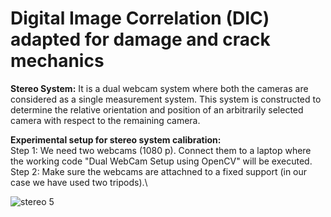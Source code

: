 # Digital Image Correlation (DIC) adapted for damage and crack mechanics

**Stereo System:** It is a dual webcam system where both the cameras are considered as a single measurement system. This system is constructed to determine the relative orientation and position of an arbitrarily selected camera with respect to the remaining camera.

**Experimental setup for stereo system calibration:**\
Step 1: We need two webcams (1080 p). Connect them to a laptop where the working code "Dual WebCam Setup using OpenCV" will be executed.\
Step 2: Make sure the webcams are attachned to a fixed support (in our case we have used two tripods).\

![stereo 5](https://user-images.githubusercontent.com/79299979/122665751-c09a4e80-d1c6-11eb-8413-60f3dbdd2d81.png)
